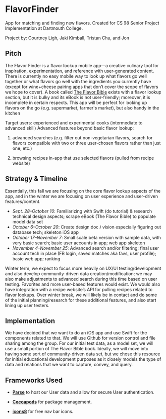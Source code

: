 # FlavorFinder
App for matching and finding new flavors. Created for CS 98 Senior Project Implementation at Dartmouth College.

Project by: Courtney Ligh, Jaki Kimball, Tristan Chu, and Jon

## Pitch
The Flavor Finder is a flavor lookup mobile app—a creative culinary tool for inspiration, experimentation, and reference with user-generated content. There is currently no easy mobile way to look up what flavors go well together or what flavors go well with the ingredients you currently have (except for wine+cheese pairing apps that don’t cover the scope of flavors we hope to cover). A book called [The Flavor Bible](http://www.amazon.com/The-Flavor-Bible-Creativity-Imaginative/dp/0316118400) exists with a flavor lookup section, but it is bulky and its eBook is not user-friendly; moreover, it is incomplete in certain respects. This app will be perfect for looking up flavors on the go (e.g. supermarket, farmer's market), but also handy in the kitchen

Target users: experienced and experimental cooks (intermediate to advanced skill)
Advanced features beyond basic flavor lookup:

1. advanced searches (e.g. filter out non-vegetarian flavors, search for flavors compatible with two or three user-chosen flavors rather than just one, etc.)
	
2. browsing recipes in-app that use selected flavors (pulled from recipe website)

## Strategy & Timeline
Essentially, this fall we are focusing on the core flavor lookup aspects of the app, and in the winter we are focusing on user experience and user-driven features/content.

* *Sept. 28–October 10*: Familiarizing with Swift (do tutorial) & research technical design aspects; scrape eBook (The Flavor Bible) to populate model data set
* *October 6–October 20*: Create design doc / vision especially figuring out database tech; skeleton iOS app
* *October 17–November 7*: Small scale beta version with sample data, with very basic search; basic user accounts in app; web app skeleton
* *November 4–November 25*: Advanced search and/or filtering; final user account tech in place (FB login, saved matches aka favs, user profile); basic web app; ranking

Winter term, we expect to focus more heavily on UX/UI testing/development and also develop community-driven data creation/modification; we may also make adjustments to advanced search during this time based on user testing. Favorites and more user-based features would exist. We would also have integration with a recipe website’s API for pulling recipes related to flavor lookups. Over winter break, we will likely be in contact and do some of the initial planning/research for these additional features, and also start lining up user testers.

## Implementation
We have decided that we want to do an iOS app and use Swift for the components related to that. We will use Github for version control and file sharing among the group. For our initial test data, as a model set, we will use a small portion of The Flavor Bible book. Ideally, we will move into having some sort of community-driven data set, but we chose this resource for initial educational development purposes as it closely models the type of data and relations that we want to capture, convey, and query.

## Frameworks Used
* [**Parse**](https://www.parse.com/?) to host our User data and allow for secure User authentication.

* [**Cocoapods**](https://cocoapods.org/) for package management.
* [**icons8**](https://icons8.com/) for free nav bar icons.